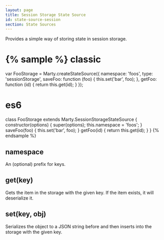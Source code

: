 ```yaml
---
layout: page
title: Session Storage State Source
id: state-source-session
section: State Sources
---
```


Provides a simple way of storing state in session storage.

{% sample %}
classic
=======
var FooStorage = Marty.createStateSource({
  namespace: 'foos',
  type: 'sessionStorage',
  saveFoo: function (foo) {
    this.set('bar', foo);
  },
  getFoo: function (id) {
    return this.get(id);
  }
});

es6
===
class FooStorage extends Marty.SessionStorageStateSource {
  constructor(options) {
    super(options);
    this.namespace = 'foos';
  }
  saveFoo(foo) {
    this.set('bar', foo);
  }
  getFoo(id) {
    return this.get(id);
  }
}
{% endsample %}

<h2 id="namespace">namespace</h2>

An (optional) prefix for keys.

<h2 id="get">get(key)</h2>

Gets the item in the storage with the given key. If the item exists, it will deserialize it.

<h2 id="set">set(key, obj)</h2>

Serializes the object to a JSON string before and then inserts into the storage with the given key.